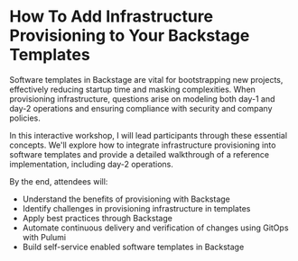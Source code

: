 # How To Add Infrastructure Provisioning to Your Backstage Templates

Software templates in Backstage are vital for bootstrapping new projects, effectively reducing startup time and masking
complexities. When provisioning infrastructure, questions arise on modeling both day-1 and day-2 operations and ensuring
compliance with security and company policies.

In this interactive workshop, I will lead participants through these essential concepts. We'll explore how to integrate
infrastructure provisioning into software templates and provide a detailed walkthrough of a reference implementation,
including day-2 operations.

By the end, attendees will:

- Understand the benefits of provisioning with Backstage
- Identify challenges in provisioning infrastructure in templates
- Apply best practices through Backstage
- Automate continuous delivery and verification of changes using GitOps with Pulumi
- Build self-service enabled software templates in Backstage


